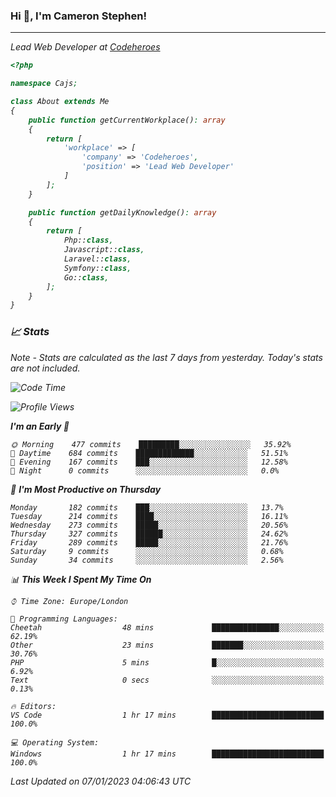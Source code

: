 ### Hi 👋, I'm Cameron Stephen!
<hr>
<p><em>Lead Web Developer at <a href="https://codeheroes.co.uk">Codeheroes</a></p>


```php
<?php

namespace Cajs;

class About extends Me
{
    public function getCurrentWorkplace(): array
    {
        return [
            'workplace' => [
                'company' => 'Codeheroes',
                'position' => 'Lead Web Developer'
            ]
        ];
    }

    public function getDailyKnowledge(): array
    {
        return [
            Php::class,
            Javascript::class,
            Laravel::class,
            Symfony::class,
            Go::class,
        ];
    }
}
```

### 📈 Stats
<p><em>Note - Stats are calculated as the last 7 days from yesterday. Today's stats are not included.</em></p>


<!--START_SECTION:waka-->
![Code Time](http://img.shields.io/badge/Code%20Time-3%2C234%20hrs%201%20min-blue)

![Profile Views](http://img.shields.io/badge/Profile%20Views-0-blue)

**I'm an Early 🐤** 

```text
🌞 Morning    477 commits    █████████░░░░░░░░░░░░░░░░   35.92% 
🌆 Daytime    684 commits    █████████████░░░░░░░░░░░░   51.51% 
🌃 Evening    167 commits    ███░░░░░░░░░░░░░░░░░░░░░░   12.58% 
🌙 Night      0 commits      ░░░░░░░░░░░░░░░░░░░░░░░░░   0.0%

```
📅 **I'm Most Productive on Thursday** 

```text
Monday       182 commits    ███░░░░░░░░░░░░░░░░░░░░░░   13.7% 
Tuesday      214 commits    ████░░░░░░░░░░░░░░░░░░░░░   16.11% 
Wednesday    273 commits    █████░░░░░░░░░░░░░░░░░░░░   20.56% 
Thursday     327 commits    ██████░░░░░░░░░░░░░░░░░░░   24.62% 
Friday       289 commits    █████░░░░░░░░░░░░░░░░░░░░   21.76% 
Saturday     9 commits      ░░░░░░░░░░░░░░░░░░░░░░░░░   0.68% 
Sunday       34 commits     ░░░░░░░░░░░░░░░░░░░░░░░░░   2.56%

```


📊 **This Week I Spent My Time On** 

```text
⌚︎ Time Zone: Europe/London

💬 Programming Languages: 
Cheetah                  48 mins             ███████████████░░░░░░░░░░   62.19% 
Other                    23 mins             ███████░░░░░░░░░░░░░░░░░░   30.76% 
PHP                      5 mins              █░░░░░░░░░░░░░░░░░░░░░░░░   6.92% 
Text                     0 secs              ░░░░░░░░░░░░░░░░░░░░░░░░░   0.13%

🔥 Editors: 
VS Code                  1 hr 17 mins        █████████████████████████   100.0%

💻 Operating System: 
Windows                  1 hr 17 mins        █████████████████████████   100.0%

```


 Last Updated on 07/01/2023 04:06:43 UTC
<!--END_SECTION:waka-->
